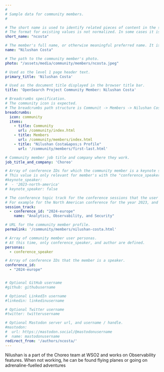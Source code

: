 ```yaml
---
#
# Sample data for community members.
#

# The short name is used to identify related pieces of content in the site. For example it is used in the "authors" array of blog posts, and it is used in the "presenters" array for OpenSearch Conference sessions to identify who is speaking.
# The format for existing values is not normalized. In some cases it is "first-initial-of-first-name" + "last-name", or matching a GitHub username, or something all together random. What is important is that it is unique within the system.
short_name: "ncosta"

# The member's full name, or otherwise meaningful preferred name. It is used in the templates for presenting content authors as well as the name of conference speakers.
name: "Nilushan Costa"

# The path to the community member's photo.
photo: "/assets/media/community/members/ncosta.jpeg"

# Used as the level 1 page header text.
primary_title: 'Nilushan Costa'

# Used as the document title displayed in the browser title bar.
title: 'OpenSearch Project Community Member: Nilushan Costa'

# Breadcrumbs specification.
# The community icon is expected.
# The breadcrumbs path structure is Communit -> Members -> Nilushan Costa's Profile.
breadcrumbs:
  icon: community
  items:
    - title: Community
      url: /community/index.html
    - title: Members
      url: /community/members/index.html
    - title: "Nilushan Costa&apos;s Profile"
      url: '/community/members/first-last.html'

# Community member job title and company where they work.
job_title_and_company: 'Choreo'

# Array of conference IDs for which the community member is a keynote speaker, if any, or boolean false otherwise.
# This value is only relevant for member's with the "conference_speaker" user persona.
#keynote_speaker:
#  - '2023-north-america'
# keynote_speaker: false

# The conference topic track for the conference sessions that the user is a speaker. These are shaped as an array of value pairs mapping conference ID and name. 
# For example for the North American conference for the year 2023, and the "Community" track:
session_track: 
  - conference_id: "2024-europe"
    name: "Analytics, Observability, and Security"

# URL for the community member profile.
permalink: '/community/members/nilushan-costa.html'

# Array of community member user personas.
# At this time, only conference_speaker, and author are defined.
personas:
  - conference_speaker

# Array of conference IDs that the member is a speaker.
conference_id:
  - "2024-europe"


# Optional GitHub username
#github: githubusername

# Optional LinkedIn username
#linkedin: linkedinusername

# Optional Twitter username
#twitter: twitterusername

# Optional Mastodon server url, and username / handle.
#mastodon:
#  url: https://mastodon.social/@mastodonusername
#  name: mastodonusername
redirect_from: '/authors/ncosta/'
---
```


Nilushan is a part of the Choreo team at WSO2 and works on Observability features. When not working, he can be found flying planes or going on adrenaline-fuelled adventures